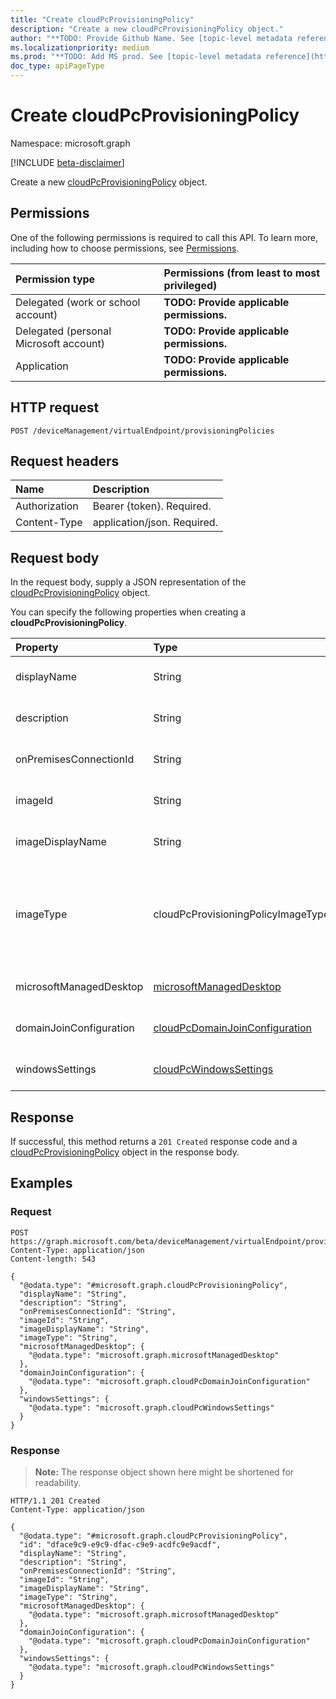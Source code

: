 ```yaml
---
title: "Create cloudPcProvisioningPolicy"
description: "Create a new cloudPcProvisioningPolicy object."
author: "**TODO: Provide Github Name. See [topic-level metadata reference](https://msgo.azurewebsites.net/add/document/guidelines/metadata.html#topic-level-metadata)**"
ms.localizationpriority: medium
ms.prod: "**TODO: Add MS prod. See [topic-level metadata reference](https://msgo.azurewebsites.net/add/document/guidelines/metadata.html#topic-level-metadata)**"
doc_type: apiPageType
---
```


# Create cloudPcProvisioningPolicy
Namespace: microsoft.graph

[!INCLUDE [beta-disclaimer](../../includes/beta-disclaimer.md)]

Create a new [cloudPcProvisioningPolicy](../resources/cloudpcprovisioningpolicy.md) object.

## Permissions
One of the following permissions is required to call this API. To learn more, including how to choose permissions, see [Permissions](/graph/permissions-reference).

|Permission type|Permissions (from least to most privileged)|
|:---|:---|
|Delegated (work or school account)|**TODO: Provide applicable permissions.**|
|Delegated (personal Microsoft account)|**TODO: Provide applicable permissions.**|
|Application|**TODO: Provide applicable permissions.**|

## HTTP request

<!-- {
  "blockType": "ignored"
}
-->
``` http
POST /deviceManagement/virtualEndpoint/provisioningPolicies
```

## Request headers
|Name|Description|
|:---|:---|
|Authorization|Bearer {token}. Required.|
|Content-Type|application/json. Required.|

## Request body
In the request body, supply a JSON representation of the [cloudPcProvisioningPolicy](../resources/cloudpcprovisioningpolicy.md) object.

You can specify the following properties when creating a **cloudPcProvisioningPolicy**.

|Property|Type|Description|
|:---|:---|:---|
|displayName|String|**TODO: Add Description** Optional.|
|description|String|**TODO: Add Description** Optional.|
|onPremisesConnectionId|String|**TODO: Add Description** Optional.|
|imageId|String|**TODO: Add Description** Optional.|
|imageDisplayName|String|**TODO: Add Description** Optional.|
|imageType|cloudPcProvisioningPolicyImageType|**TODO: Add Description**. The possible values are: `gallery`, `custom`. Required.|
|microsoftManagedDesktop|[microsoftManagedDesktop](../resources/microsoftmanageddesktop.md)|**TODO: Add Description** Optional.|
|domainJoinConfiguration|[cloudPcDomainJoinConfiguration](../resources/cloudpcdomainjoinconfiguration.md)|**TODO: Add Description** Optional.|
|windowsSettings|[cloudPcWindowsSettings](../resources/cloudpcwindowssettings.md)|**TODO: Add Description** Optional.|



## Response

If successful, this method returns a `201 Created` response code and a [cloudPcProvisioningPolicy](../resources/cloudpcprovisioningpolicy.md) object in the response body.

## Examples

### Request
<!-- {
  "blockType": "request",
  "name": "create_cloudpcprovisioningpolicy_from_"
}
-->
``` http
POST https://graph.microsoft.com/beta/deviceManagement/virtualEndpoint/provisioningPolicies
Content-Type: application/json
Content-length: 543

{
  "@odata.type": "#microsoft.graph.cloudPcProvisioningPolicy",
  "displayName": "String",
  "description": "String",
  "onPremisesConnectionId": "String",
  "imageId": "String",
  "imageDisplayName": "String",
  "imageType": "String",
  "microsoftManagedDesktop": {
    "@odata.type": "microsoft.graph.microsoftManagedDesktop"
  },
  "domainJoinConfiguration": {
    "@odata.type": "microsoft.graph.cloudPcDomainJoinConfiguration"
  },
  "windowsSettings": {
    "@odata.type": "microsoft.graph.cloudPcWindowsSettings"
  }
}
```


### Response
>**Note:** The response object shown here might be shortened for readability.
<!-- {
  "blockType": "response",
  "truncated": true,
  "@odata.type": "microsoft.graph.cloudPcProvisioningPolicy"
}
-->
``` http
HTTP/1.1 201 Created
Content-Type: application/json

{
  "@odata.type": "#microsoft.graph.cloudPcProvisioningPolicy",
  "id": "dface9c9-e9c9-dfac-c9e9-acdfc9e9acdf",
  "displayName": "String",
  "description": "String",
  "onPremisesConnectionId": "String",
  "imageId": "String",
  "imageDisplayName": "String",
  "imageType": "String",
  "microsoftManagedDesktop": {
    "@odata.type": "microsoft.graph.microsoftManagedDesktop"
  },
  "domainJoinConfiguration": {
    "@odata.type": "microsoft.graph.cloudPcDomainJoinConfiguration"
  },
  "windowsSettings": {
    "@odata.type": "microsoft.graph.cloudPcWindowsSettings"
  }
}
```

